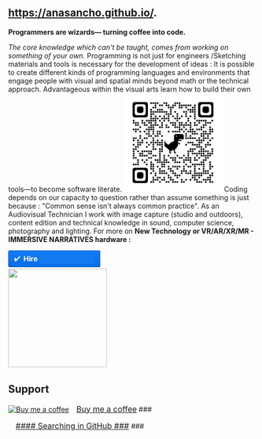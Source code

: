 ## https://anasancho.github.io/.   
<b> Programmers are wizards—  turning coffee into code. </b> <p></p>
<i> The core knowledge which can’t be taught, comes from working on something of your own. </i>
Programming is not just for engineers /Sketching materials and tools is necessary for the development of ideas : It is possible to create different kinds of programming languages and environments that engage people with visual and spatial minds beyond math or the technical approach. 
Advantageous  within the visual arts learn how to build their own tools—to become software literate. 
<img src="https://github.com/anasancho/anasancho.github.io/blob/master/qrcode_github.png" height="200" width="200" >
Coding depends on our capacity to question rather than assume something is just because :  "Common sense isn't always common practice".
As an Audiovisual Technician I work with image capture (studio and outdoors), content edition and technical knowledge in sound, computer science, photography and lighting. For more on <b> New Technology or VR/AR/XR/MR - IMMERSIVE NARRATIVES hardware : </b>

<a href="mailto:anaphisancho.silva@gmail.com?subject=Project%20inquiry%20from%20Github"> 
<img src="https://github.com/anasancho/anasancho.github.io/blob/master/contact_%40.png" width="187" height="34"></a> <br>

<img src="http://66.media.tumblr.com/17fea920ff36ef4f5b877d5216a7aad9/tumblr_mo9xje8zZ41qcbiufo1_1280.gif" height="200" width="200">

## 
## Support
<link href="https://fonts.googleapis.com/css?family=Arial" rel="stylesheet"><a class="bmc-button" target="_blank" href="https://www.buymeacoffee.com/JzqO57X"><img src="https://cdn.buymeacoffee.com/buttons/bmc-new-btn-logo.svg" alt="Buy me a coffee"><span style="margin-left:15px;font-size:16px !important;">Buy me a coffee</span></a>
### 
<p></p>

<link href="https://fonts.googleapis.com/css?family=Arial" rel="stylesheet"><a class="bmc-button" target="_blank" href="https://x-team.com/blog/become-a-github-master-with-these-features-and-extensions/?utm_source=facebook&utm_medium=social&utm_campaign=social-post&fbclid=IwAR0BIscSMEYSdEEhF1yzF1xUE5L1Kmkiv-F940PA6iGV6o3014YRFoSv308"><img src="" alt=""><span style="margin-left:15px;font-size:16px !important;">#### Searching in GitHub ###</span></a>
### 



